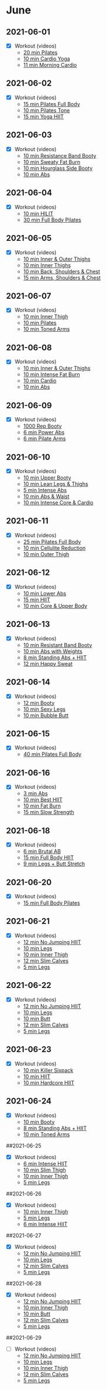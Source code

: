 
# June

## 2021-06-01  
- [X] Workout (videos)
  - [20 min Pilates](https://www.youtube.com/watch?v=Dt2FyFYRmes)
  - [10 min Cardio Yoga](https://www.youtube.com/watch?v=W-Jqbw0BWX0)
  - [11 min Morning Cardio](https://www.bilibili.com/video/BV1zA411g7ca)
  
## 2021-06-02
- [X] Workout (videos)
  - [15 min Pilates Full Body](https://www.youtube.com/watch?v=TZxzFaSLj_Y)  
  - [10 min Pilates Tone](https://www.youtube.com/watch?v=lULmgJ2vUJI)
  - [15 min Yoga HIIT](https://www.youtube.com/watch?v=bPpEAUEuNa0)

## 2021-06-03
- [X] Workout (videos)
  - [10 min Resistance Band Booty](https://www.youtube.com/watch?v=jijfJcwCdBc)
  - [10 min Sweaty Fat Burn](https://www.youtube.com/watch?v=ZxGDdba_h18)  
  - [10 min Hourglass Side Booty](https://www.youtube.com/watch?v=BCZjD3TBVJI)
  - [10 min Abs](https://www.youtube.com/watch?v=XxZlND8PS9s)
  
## 2021-06-04
- [X] Workout (videos)
  - [10 min HILIT](https://www.youtube.com/watch?v=9AxdoCqmF7U)
  - [30 min Full Body Pilates](https://www.youtube.com/watch?v=1pboutL80N0)
    
## 2021-06-05
- [X] Workout (videos)
  - [10 min Inner & Outer Thighs](https://www.youtube.com/watch?v=EUruBzhv7Kk)
  - [10 min Inner Thighs](https://www.youtube.com/watch?v=kcZ7K8MmRiQ)
  - [10 min Back, Shoulders & Chest](https://www.youtube.com/watch?v=wc4njG8wJ58)
  - [15 min Arms, Shoulders & Chest](https://www.youtube.com/watch?v=uNfZF6gLMP0)

## 2021-06-07
- [X] Workout (videos)  
  - [10 min Inner Thigh](https://www.youtube.com/watch?v=GLf-NNHK8I4)
  - [10 min Pilates](https://www.youtube.com/watch?v=LhGmNiBfFrA)
  - [10 min Toned Arms](https://www.youtube.com/watch?v=UnNImpebWA8)  
  
## 2021-06-08
- [X] Workout (videos)  
  - [10 min Inner & Outer Thighs](https://www.youtube.com/watch?v=kcflrjP-eEE)
  - [10 min Intense Fat Burn](https://www.youtube.com/watch?v=ZjEZpV2YSpg)
  - [10 min Cardio](https://www.youtube.com/watch?v=fUJjsUn9bCo)
  - [10 min Abs](https://www.youtube.com/watch?v=3yL0klflL0M)
  
## 2021-06-09
- [X] Workout (videos)
  - [1000 Rep Booty](https://www.youtube.com/watch?v=3o0W29EGN04)
  - [6 min Power Abs](https://www.youtube.com/watch?v=OiutMJAor44)
  - [6 min Pilate Arms](https://www.youtube.com/watch?v=6pMBYreOZVY)


## 2021-06-10
- [X] Workout (videos)
  - [10 min Upper Booty](https://www.youtube.com/watch?v=LSoZ07FjrjE)
  - [10 min Lean Legs & Thighs](https://www.youtube.com/watch?v=vzZlwZLilo4)
  - [5 min Intense Abs](https://www.youtube.com/watch?v=GW5MLOUja6E)
  - [10 min Abs & Waist](https://www.youtube.com/watch?v=4cBqecduQXA)
  - [10 min Intense Core & Cardio](https://www.youtube.com/watch?v=8izAsIrRLnM)

## 2021-06-11
- [X] Workout (videos)    
  - [25 min Pilates Full Body](https://www.youtube.com/watch?v=yrBJYj1n5zU)
  - [10 min Cellulite Reduction](https://www.youtube.com/watch?v=ay-97ik-uE8)
  - [10 min Outer Thigh](https://www.youtube.com/watch?v=kCO5EYFX-b0)
  
## 2021-06-12
- [X] Workout (videos)
  - [10 min Lower Abs](https://www.youtube.com/watch?v=6Zd4N1HfPb8)
  - [15 min HIIT](https://www.youtube.com/watch?v=66_hHeSUrzU)
  - [10 min Core & Upper Body](https://www.youtube.com/watch?v=yXYm31idmXE)

## 2021-06-13
- [X] Workout (videos)   
  - [10 min Resistant Band Booty](https://www.youtube.com/watch?v=5IsJYT7OqRw)
  - [10 min Abs with Weights](https://www.youtube.com/watch?v=cLO4uRh4xDE)
  - [8 min Standing Abs + HIIT](https://www.youtube.com/watch?v=Z-8sNHcncpM)
  - [12 min Happy Sweat](https://www.youtube.com/watch?v=06cwQlikBEA&t=561s)
    

## 2021-06-14
- [X] Workout (videos)   
  - [12 min Booty](https://www.youtube.com/watch?v=mcs6XLX8H_0)
  - [10 min Sexy Legs](https://www.youtube.com/watch?v=LAeOJH_OIks)
  - [10 min Bubble Butt](https://www.youtube.com/watch?v=vtD5nGoNMu8)
  
## 2021-06-15
- [X] Workout (videos)  
  - [40 min Pilates Full Body](https://www.youtube.com/watch?v=T3bhlKXSW68)

## 2021-06-16
- [X] Workout (videos)   
  - [3 min Abs](https://www.youtube.com/watch?v=Z-PVgN26qTQ)
  - [10 min Best HIIT](https://www.youtube.com/watch?v=k7nV8Gyn56o)
  - [10 min Fat Burn](https://www.bilibili.com/video/BV1zA411g7ca?from=search&seid=16734953846244365117)
  - [15 min Slow Strength](https://www.youtube.com/watch?v=60tyjz_EHjU)
  
## 2021-06-18
- [X] Workout (videos)   
  - [6 min Brutal AB](https://www.youtube.com/watch?v=jC5xlKIQgR8)
  - [15 min Full Body HIIT](https://www.youtube.com/watch?v=1skBf6h2ksI)
  - [9 min Legs + Butt Stretch](https://www.youtube.com/watch?v=su_s3BPB4BM)
  
## 2021-06-20
- [X] Workout (videos)   
  - [15 min Full Body Pilates](https://www.youtube.com/watch?v=7IyYtxdDqJw)
  
## 2021-06-21
- [X] Workout (videos)  
  - [12 min No Jumping HIIT](https://www.youtube.com/watch?v=q4gq9mn8iXc)
  - [10 min Legs](https://www.youtube.com/watch?v=90a-Tf2jrVQ)
  - [10 min Inner Thigh](https://www.youtube.com/watch?v=q-gNpBsh1ds)
  - [12 min Slim Calves](https://www.youtube.com/watch?v=1xDNKRHsuPE)
  - [5 min Legs](https://www.youtube.com/watch?v=LDkTRpzayUQ)

## 2021-06-22
- [X] Workout (videos)  
  - [12 min No Jumping HIIT](https://www.youtube.com/watch?v=q4gq9mn8iXc)
  - [10 min Legs](https://www.youtube.com/watch?v=90a-Tf2jrVQ)
  - [10 min Butt](https://www.youtube.com/watch?v=EsLoKp7OY6k)
  - [12 min Slim Calves](https://www.youtube.com/watch?v=1xDNKRHsuPE)
  - [5 min Legs](https://www.youtube.com/watch?v=LDkTRpzayUQ)

## 2021-06-23
- [X] Workout (videos)  
  - [10 min Killer Sixpack](https://www.youtube.com/watch?v=vOiP3kfFlrE)
  - [10 min HIIT](https://www.youtube.com/watch?v=zr08J6wB53Y)
  - [10 min Hardcore HIIT](https://www.youtube.com/watch?v=uHx6nbdSlAg)

## 2021-06-24
- [X] Workout (videos)  
  - [10 min Booty](https://www.youtube.com/watch?v=WGnCC4udvlw)
  - [8 min Standing Abs + HIIT](https://www.youtube.com/watch?v=Z-8sNHcncpM)
  - [10 min Toned Arms](https://www.youtube.com/watch?v=P3HKHN2M72M)
  
##2021-06-25
- [X] Workout (videos)  
  - [6 min Intense HIIT](https://www.youtube.com/watch?v=iQG190pVo38)
  - [10 min Slim Thigh](https://www.youtube.com/watch?v=90a-Tf2jrVQ)
  - [10 min Inner Thigh](https://www.youtube.com/watch?v=90a-Tf2jrVQ)
  - [5 min Legs](https://www.youtube.com/watch?v=LDkTRpzayUQ)
  
##2021-06-26
- [X] Workout (videos)  
  - [10 min Inner Thigh](https://www.youtube.com/watch?v=q-gNpBsh1ds)
  - [5 min Legs](https://www.youtube.com/watch?v=LDkTRpzayUQ)
  - [6 min Intense HIIT](https://www.youtube.com/watch?v=iQG190pVo38)
  
##2021-06-27
- [X] Workout (videos)  
  - [12 min No Jumping HIIT](https://www.youtube.com/watch?v=q4gq9mn8iXc)
  - [10 min Legs](https://www.youtube.com/watch?v=90a-Tf2jrVQ)
  - [12 min Slim Calves](https://www.youtube.com/watch?v=1xDNKRHsuPE)
  - [5 min Legs](https://www.youtube.com/watch?v=LDkTRpzayUQ)
  
##2021-06-28
- [X] Workout (videos)  
  - [12 min No Jumping HIIT](https://www.youtube.com/watch?v=q4gq9mn8iXc)
  - [10 min Inner Thigh](https://www.youtube.com/watch?v=q-gNpBsh1ds)
  - [10 min Butt](https://www.youtube.com/watch?v=EsLoKp7OY6k)
  - [12 min Slim Calves](https://www.youtube.com/watch?v=1xDNKRHsuPE)
  - [5 min Legs](https://www.youtube.com/watch?v=LDkTRpzayUQ)
  
##2021-06-29
- [ ] Workout (videos)  
  - [12 min No Jumping HIIT](https://www.youtube.com/watch?v=q4gq9mn8iXc)
  - [10 min Legs](https://www.youtube.com/watch?v=90a-Tf2jrVQ)
  - [10 min Inner Thigh](https://www.youtube.com/watch?v=q-gNpBsh1ds)
  - [12 min Slim Calves](https://www.youtube.com/watch?v=1xDNKRHsuPE)
  - [5 min Legs](https://www.youtube.com/watch?v=LDkTRpzayUQ)